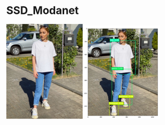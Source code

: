 # SSD_Modanet

<img src="https://github.com/BlackeWhite/SSD_Modanet/blob/master/Examples/2020-06-23_17-31-49_UTC.jpg" width="40%" style="display:inline-block">
<img src="https://github.com/BlackeWhite/SSD_Modanet/blob/master/Examples/Cattura.PNG" width="40%" style="display:inline-block">
